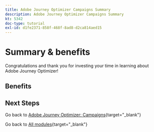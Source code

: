 ```yaml
---
title: Adobe Journey Optimizer Campaigns Summary
description: Adobe Journey Optimizer Campaigns Summary
kt: 5342
doc-type: tutorial
exl-id: d1fe2371-858f-468f-8ad8-d2ca814aed15
---
```

# Summary & benefits

Congratulations and thank you for investing your time in learning about Adobe Journey Optimizer! 

## Benefits

## Next Steps

Go back to [Adobe Journey Optimizer: Campaigns](./ajocampaigns.md){target="_blank"}

Go back to [All modules](./../../../../overview.md){target="_blank"}
